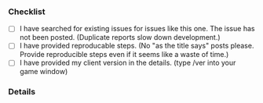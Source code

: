 ### Checklist
<!--
    Don't edit or delete this section, but tick the boxes after you have submitted your issue.
    If you are impatient and want to tick boxes before you submit your issue, use an x WITHOUT spaces like this: - [x]
    If there are unticked boxes a developer may not address the issue and/or may close the issue without comment.
    Make sure you comply with the checklist (as in you're not just ticking boxes you actually do the checklist) and then start writing in the details section below.
-->

- [ ] I have searched for existing issues for issues like this one. The issue has not been posted. (Duplicate reports slow down development.)
- [ ] I have provided reproducable steps. (No "as the title says" posts please. Provide reproducible steps even if it seems like a waste of time.)
- [ ] I have provided my client version in the details. (type /ver into your game window)

### Details

